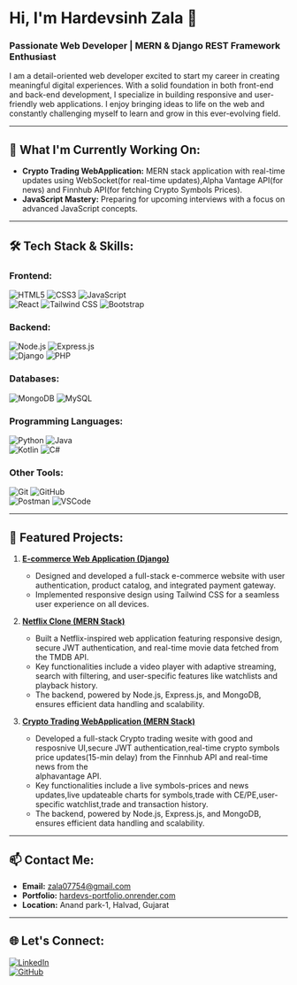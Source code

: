 # Hi, I'm Hardevsinh Zala 👋  
### Passionate Web Developer | MERN & Django REST Framework Enthusiast  

I am a detail-oriented web developer excited to start my career in creating meaningful digital experiences. With a solid foundation in both front-end and back-end development, I specialize in building responsive and user-friendly web applications. I enjoy bringing ideas to life on the web and constantly challenging myself to learn and grow in this ever-evolving field.  

---
 
## 🔭 What I'm Currently Working On:   
- **Crypto Trading WebApplication:** MERN stack application with real-time updates using WebSocket(for real-time updates),Alpha Vantage API(for news) and Finnhub API(for fetching Crypto Symbols Prices).  
- **JavaScript Mastery:** Preparing for upcoming interviews with a focus on advanced JavaScript concepts.  

---

## 🛠️ Tech Stack & Skills:  

### Frontend:  
![HTML5](https://img.shields.io/badge/-HTML5-E34F26?style=flat-square&logo=html5&logoColor=white) 
![CSS3](https://img.shields.io/badge/-CSS3-1572B6?style=flat-square&logo=css3&logoColor=white) 
![JavaScript](https://img.shields.io/badge/-JavaScript-F7DF1E?style=flat-square&logo=javascript&logoColor=black)  
![React](https://img.shields.io/badge/-React-61DAFB?style=flat-square&logo=react&logoColor=black) 
![Tailwind CSS](https://img.shields.io/badge/-Tailwind%20CSS-38B2AC?style=flat-square&logo=tailwind-css&logoColor=white) 
![Bootstrap](https://img.shields.io/badge/-Bootstrap-7952B3?style=flat-square&logo=bootstrap&logoColor=white)  

### Backend:  
![Node.js](https://img.shields.io/badge/-Node.js-339933?style=flat-square&logo=node.js&logoColor=white) 
![Express.js](https://img.shields.io/badge/-Express.js-000000?style=flat-square&logo=express&logoColor=white)  
![Django](https://img.shields.io/badge/-Django-092E20?style=flat-square&logo=django&logoColor=white) 
![PHP](https://img.shields.io/badge/-PHP-777BB4?style=flat-square&logo=php&logoColor=white)  

### Databases:  
![MongoDB](https://img.shields.io/badge/-MongoDB-47A248?style=flat-square&logo=mongodb&logoColor=white) 
![MySQL](https://img.shields.io/badge/-MySQL-4479A1?style=flat-square&logo=mysql&logoColor=white)  

### Programming Languages:  
![Python](https://img.shields.io/badge/-Python-3776AB?style=flat-square&logo=python&logoColor=white) 
![Java](https://img.shields.io/badge/-Java-007396?style=flat-square&logo=java&logoColor=white)  
![Kotlin](https://img.shields.io/badge/-Kotlin-0095D5?style=flat-square&logo=kotlin&logoColor=white) 
![C#](https://img.shields.io/badge/-C%23-239120?style=flat-square&logo=c-sharp&logoColor=white)  

### Other Tools:  
![Git](https://img.shields.io/badge/-Git-F05032?style=flat-square&logo=git&logoColor=white) 
![GitHub](https://img.shields.io/badge/-GitHub-181717?style=flat-square&logo=github&logoColor=white)  
![Postman](https://img.shields.io/badge/-Postman-FF6C37?style=flat-square&logo=postman&logoColor=white) 
![VSCode](https://img.shields.io/badge/-VSCode-007ACC?style=flat-square&logo=visual-studio-code&logoColor=white)  

---

## 🚀 Featured Projects:  
1. **[E-commerce Web Application (Django)]()**  
   - Designed and developed a full-stack e-commerce website with user authentication, product catalog, and integrated payment gateway.  
   - Implemented responsive design using Tailwind CSS for a seamless user experience on all devices.  

2. **[Netflix Clone (MERN Stack)](https://mern-netflix-clone-4d8t.onrender.com)**  
   - Built a Netflix-inspired web application featuring responsive design, secure JWT authentication, and real-time movie data fetched from the TMDB API.  
   - Key functionalities include a video player with adaptive streaming, search with filtering, and user-specific features like watchlists and playback history.  
   - The backend, powered by Node.js, Express.js, and MongoDB, ensures efficient data handling and scalability.  

3. **[Crypto Trading WebApplication (MERN Stack)](https://github.com/Hardev-Zala/Crypto_Trading)**  
   - Developed a full-stack Crypto trading wesite with good and resposnive UI,secure JWT authentication,real-time crypto symbols price updates(15-min delay) from the Finnhub API and real-time news from the       
     alphavantage API.  
   - Key functionalities include a live symbols-prices and news updates,live updateable charts for symbols,trade with CE/PE,user-specific watchlist,trade and transaction history.  
   - The backend, powered by Node.js, Express.js, and MongoDB, ensures efficient data handling and scalability.

---

## 📫 Contact Me:  
- **Email:** [zala07754@gmail.com](mailto:zala07754@gmail.com)  
- **Portfolio:** [hardevs-portfolio.onrender.com](https://hardevs-portfolio.onrender.com)  
- **Location:** Anand park-1, Halvad, Gujarat  

---

## 🌐 Let's Connect:  
[![LinkedIn](https://img.shields.io/badge/-LinkedIn-blue?style=flat-square&logo=LinkedIn&logoColor=white)](https://www.linkedin.com/in/hardevsinh-zala-892855341/)  
[![GitHub](https://img.shields.io/badge/-GitHub-181717?style=flat-square&logo=github&logoColor=white)](https://github.com/Hardev-Zala/)  

